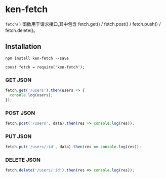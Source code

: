 # ken-fetch

`fetch()` 函数用于请求接口,其中包含 fetch.get() / fetch.post() / fetch.push() / fetch.delete()。

## Installation

```
npm install ken-fetch --save

const fetch = require('ken-fetch');
```

### GET JSON

```javascript
fetch.get('/users').then(users => {
  console.log(users);
});
```

### POST JSON

```javascript
fetch.post('/users', data).then(res => console.log(res));
```

### PUT JSON

```javascript
fetch.put('/users/:id', data).then(res => console.log(res));
```

### DELETE JSON

```javascript
fetch.delete('/users/:id').then(res => console.log(res));
```